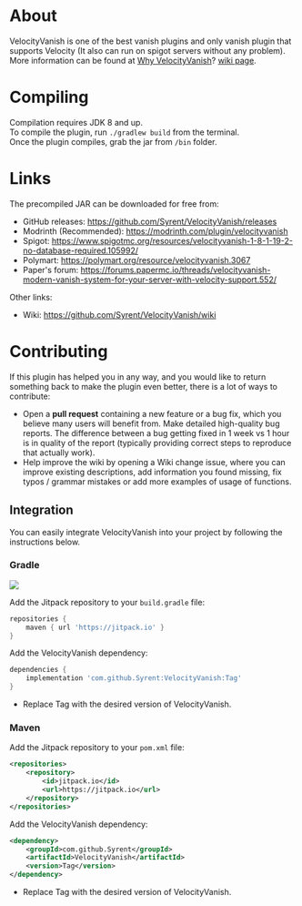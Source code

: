 # About
VelocityVanish is one of the best vanish plugins and only vanish plugin that supports Velocity (It also can run on spigot servers without any problem).
More information can be found at [Why VelocityVanish](https://github.com/Syrent/VelocityVanish/wiki/Why-VelocityVanish%3F)? [wiki page](https://github.com/Syrent/VelocityVanish/wiki).

# Compiling
Compilation requires JDK 8 and up.   
To compile the plugin, run `./gradlew build` from the terminal.   
Once the plugin compiles, grab the jar from `/bin` folder.   

# Links
The precompiled JAR can be downloaded for free from:

* GitHub releases: https://github.com/Syrent/VelocityVanish/releases
* Modrinth (Recommended): https://modrinth.com/plugin/velocityvanish
* Spigot: https://www.spigotmc.org/resources/velocityvanish-1-8-1-19-2-no-database-required.105992/
* Polymart: https://polymart.org/resource/velocityvanish.3067
* Paper's forum: https://forums.papermc.io/threads/velocityvanish-modern-vanish-system-for-your-server-with-velocity-support.552/

Other links:

* Wiki: https://github.com/Syrent/VelocityVanish/wiki

# Contributing
If this plugin has helped you in any way, and you would like to return something back to make the plugin even better, there is a lot of ways to contribute:

* Open a **pull request** containing a new feature or a bug fix, which you believe many users will benefit from.
Make detailed high-quality bug reports. The difference between a bug getting fixed in 1 week vs 1 hour is in quality of the report (typically providing correct steps to reproduce that actually work).
* Help improve the wiki by opening a Wiki change issue, where you can improve existing descriptions, add information you found missing, fix typos / grammar mistakes or add more examples of usage of functions.

## Integration
You can easily integrate VelocityVanish into your project by following the instructions below.

### Gradle
[![](https://jitpack.io/v/Syrent/VelocityVanish.svg)](https://jitpack.io/#Syrent/VelocityVanish)

Add the Jitpack repository to your `build.gradle` file:

```gradle
repositories {
    maven { url 'https://jitpack.io' }
}
```
Add the VelocityVanish dependency:
```gradle
dependencies {
    implementation 'com.github.Syrent:VelocityVanish:Tag'
}
```
* Replace Tag with the desired version of VelocityVanish.

### Maven
Add the Jitpack repository to your `pom.xml` file:

```xml
<repositories>
    <repository>
        <id>jitpack.io</id>
        <url>https://jitpack.io</url>
    </repository>
</repositories>
```
Add the VelocityVanish dependency:
```xml
<dependency>
    <groupId>com.github.Syrent</groupId>
    <artifactId>VelocityVanish</artifactId>
    <version>Tag</version>
</dependency>
```
* Replace Tag with the desired version of VelocityVanish.
